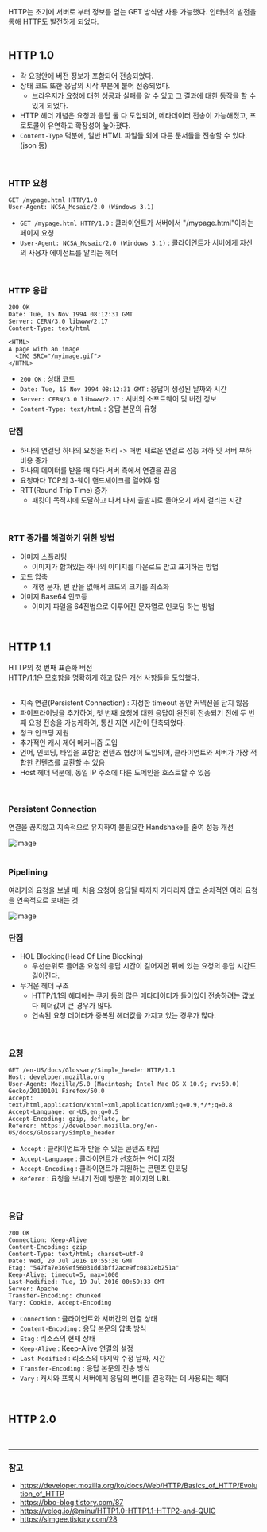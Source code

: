 HTTP는 초기에 서버로 부터 정보를 얻는 GET 방식만 사용 가능했다. 인터넷의 발전을 통해
HTTP도 발전하게 되었다.  
<br/>

## HTTP 1.0
- 각 요청안에 버전 정보가 포함되어 전송되었다.
- 상태 코드 또한 응답의 시작 부분에 붙어 전송되었다.
    - 브라우저가 요청에 대한 성공과 실패를 알 수 있고 그 결과에 대한 동작을 할 수 있게 되었다.
- HTTP 헤더 개념은 요청과 응답 둘 다 도입되어, 메타데이터 전송이 가능해졌고, 프로토콜이 유연하고 확장성이 높아졌다.
- `Content-Type` 덕분에, 일반 HTML 파일들 외에 다른 문서들을 전송할 수 있다. (json 등)

<br/>

### HTTP 요청
```HTTP
GET /mypage.html HTTP/1.0
User-Agent: NCSA_Mosaic/2.0 (Windows 3.1)
```
- `GET /mypage.html HTTP/1.0` : 클라이언트가 서버에서 "/mypage.html"이라는 페이지 요청  
- `User-Agent: NCSA_Mosaic/2.0 (Windows 3.1)` :
클라이언트가 서버에게 자신의 사용자 에이전트를 알리는 헤더  
<br/>

### HTTP 응답
```HTTP
200 OK
Date: Tue, 15 Nov 1994 08:12:31 GMT
Server: CERN/3.0 libwww/2.17
Content-Type: text/html

<HTML>
A page with an image
  <IMG SRC="/myimage.gif">
</HTML>
```
- `200 OK` : 상태 코드  
- `Date: Tue, 15 Nov 1994 08:12:31 GMT` : 응답이 생성된 날짜와 시간
- `Server: CERN/3.0 libwww/2.17` : 서버의 소프트웨어 및 버전 정보
- `Content-Type: text/html` : 응답 본문의 유형

### 단점
- 하나의 연결당 하나의 요청을 처리 -> 매번 새로운 연결로 성능 저하 및 서버 부하 비용 증가
- 하나의 데이터를 받을 때 마다 서버 측에서 연결을 끊음
- 요청마다 TCP의 3-웨이 핸드셰이크를 열어야 함
- RTT(Round Trip Time) 증가
    - 패킷이 목적지에 도달하고 나서 다시 출발지로 돌아오기 까지 걸리는 시간

<br/>

### RTT 증가를 해결하기 위한 방법
- 이미지 스플리팅
    - 이미지가 합쳐있는 하나의 이미지를 다운로드 받고 표기하는 방법
- 코드 압축
    - 개행 문자, 빈 칸을 없애서 코드의 크기를 최소화
- 이미지 Base64 인코등
    - 이미지 파일을 64진법으로 이루어진 문자열로 인코딩 하는 방법

<br/>

## HTTP 1.1
HTTP의 첫 번째 표준화 버전  
HTTP/1.1은 모호함을 명확하게 하고 많은 개선 사항들을 도입했다.  
<br/>

- 지속 연결(Persistent Connection) : 지정한 timeout 동안 커넥션을 닫지 않음
- 파이프라이닝을 추가하여, 첫 번째 요청에 대한 응답이 완전히 전송되기 전에 두 번째 요청 전송을 가능케하여, 통신 지연 시간이 단축되었다.
- 청크 인코딩 지원
- 추가적인 캐시 제어 메커니즘 도입
- 언어, 인코딩, 타입을 포함한 컨텐츠 협상이 도입되어, 클라이언트와 서버가 가장 적합한 컨텐츠를 교환할 수 있음
- Host 헤더 덕분에, 동일 IP 주소에 다른 도메인을 호스트할 수 있음

<br/>

### Persistent Connection
연결을 끊지않고 지속적으로 유지하여 불필요한 Handshake를 줄여 성능 개선  

![image](https://github.com/hong-gp/study/assets/127091213/89f64c27-90a4-45bc-9a61-5e388838d68f)  
<br/>

### Pipelining
여러개의 요청을 보낼 때, 처음 요청이 응답될 때까지 기다리지 않고 순차적인 여러 요청을 연속적으로 보내는 것  

![image](https://github.com/hong-gp/study/assets/127091213/3185093c-7886-4b98-9b54-705ded4b3b64)
<br/>

### 단점
- HOL Blocking(Head Of Line Blocking)
    - 우선순위로 들어온 요청의 응답 시간이 길어지면 뒤에 있는 요청의 응답 시간도 길어진다.
- 무거운 헤더 구조
    - HTTP/1.1의 헤더에는 쿠키 등의 많은 메타데이터가 들어있어 전송하려는 값보다 헤더값이 큰 경우가 많다.
    - 연속된 요청 데이터가 중복된 헤더값을 가지고 있는 경우가 많다.
<br/>

### 요청
```HTTP
GET /en-US/docs/Glossary/Simple_header HTTP/1.1
Host: developer.mozilla.org
User-Agent: Mozilla/5.0 (Macintosh; Intel Mac OS X 10.9; rv:50.0) Gecko/20100101 Firefox/50.0
Accept: text/html,application/xhtml+xml,application/xml;q=0.9,*/*;q=0.8
Accept-Language: en-US,en;q=0.5
Accept-Encoding: gzip, deflate, br
Referer: https://developer.mozilla.org/en-US/docs/Glossary/Simple_header
```
- `Accept` : 클라이언트가 받을 수 있는 콘텐츠 타입
- `Accept-Language` : 클라이언트가 선호하는 언어 지정
- `Accept-Encoding` : 클라이언트가 지원하는 콘텐츠 인코딩
- `Referer` : 요청을 보내기 전에 방문한 페이지의 URL

<br/>

### 응답
```HTTP
200 OK
Connection: Keep-Alive
Content-Encoding: gzip
Content-Type: text/html; charset=utf-8
Date: Wed, 20 Jul 2016 10:55:30 GMT
Etag: "547fa7e369ef56031dd3bff2ace9fc0832eb251a"
Keep-Alive: timeout=5, max=1000
Last-Modified: Tue, 19 Jul 2016 00:59:33 GMT
Server: Apache
Transfer-Encoding: chunked
Vary: Cookie, Accept-Encoding
```
- `Connection` : 클라이언트와 서버간의 연결 상태
- `Content-Encoding` : 응답 본문의 압축 방식
- `Etag` : 리소스의 현재 상태
- `Keep-Alive` : Keep-Alive 연결의 설정
- `Last-Modified` : 리소스의 마지막 수정 날짜, 시간
- `Transfer-Encoding` : 응답 본문의 전송 방식
- `Vary` : 캐시와 프록시 서버에게 응답의 변이를 결정하는 데 사용되는 헤더

<br/>

## HTTP 2.0


<br/>

---
### 참고
- https://developer.mozilla.org/ko/docs/Web/HTTP/Basics_of_HTTP/Evolution_of_HTTP
- https://bbo-blog.tistory.com/87
- https://velog.io/@minu/HTTP1.0-HTTP1.1-HTTP2-and-QUIC
- https://simgee.tistory.com/28
